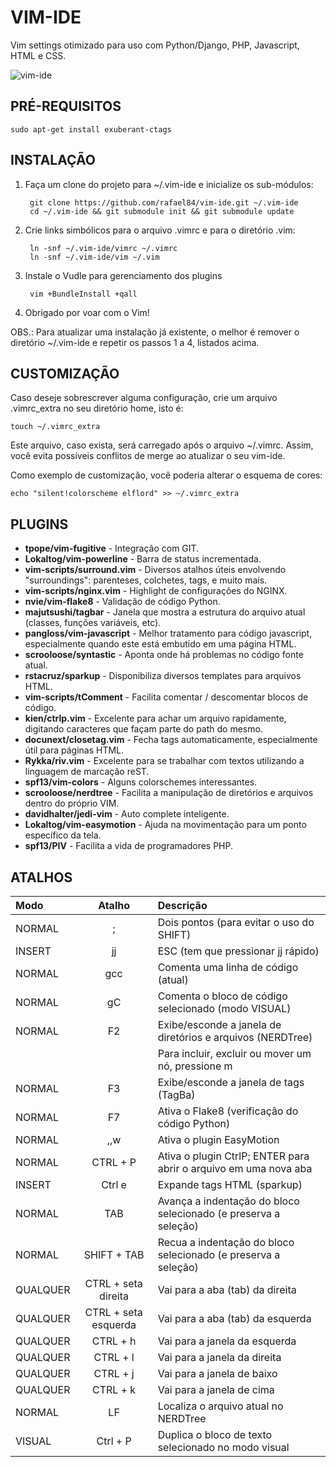 # VIM-IDE #

Vim settings otimizado para uso com Python/Django, PHP, Javascript, HTML e CSS.

![vim-ide](https://github.com/rafael84/vim-ide/raw/master/img/overview.png)


## PRÉ-REQUISITOS ##

    sudo apt-get install exuberant-ctags


## INSTALAÇÃO ##
 
1. Faça um clone do projeto para ~/.vim-ide e inicialize os sub-módulos:
        
        git clone https://github.com/rafael84/vim-ide.git ~/.vim-ide
        cd ~/.vim-ide && git submodule init && git submodule update
        
2. Crie links simbólicos para o arquivo .vimrc e para o diretório .vim:

        ln -snf ~/.vim-ide/vimrc ~/.vimrc
        ln -snf ~/.vim-ide/vim ~/.vim

3. Instale o Vudle para gerenciamento dos plugins

        vim +BundleInstall +qall

4. Obrigado por voar com o Vim!


OBS.: Para atualizar uma instalação já existente, o melhor é remover o diretório ~/.vim-ide e 
repetir os passos 1 a 4, listados acima.


## CUSTOMIZAÇÃO ##

Caso deseje sobrescrever alguma configuração, crie um arquivo .vimrc_extra no seu diretório home,
isto é: 

    touch ~/.vimrc_extra
    
Este arquivo, caso exista, será carregado após o arquivo ~/.vimrc. Assim, você evita possíveis
conflitos de merge ao atualizar o seu vim-ide.

Como exemplo de customização, você poderia alterar o esquema de cores:

    echo "silent!colorscheme elflord" >> ~/.vimrc_extra


## PLUGINS ##

* **tpope/vim-fugitive** - Integração com GIT.
* **Lokaltog/vim-powerline** - Barra de status incrementada.
* **vim-scripts/surround.vim** - Diversos atalhos úteis envolvendo "surroundings": parenteses, colchetes, tags, e muito mais.
* **vim-scripts/nginx.vim** - Highlight de configurações do NGINX.
* **nvie/vim-flake8** - Validação de código Python.
* **majutsushi/tagbar** - Janela que mostra a estrutura do arquivo atual (classes, funções variáveis, etc). 
* **pangloss/vim-javascript** - Melhor tratamento para código javascript, especialmente quando este está embutido em uma página HTML.
* **scrooloose/syntastic** - Aponta onde há problemas no código fonte atual.
* **rstacruz/sparkup** - Disponibiliza diversos templates para arquivos HTML.
* **vim-scripts/tComment** - Facilita comentar / descomentar blocos de código.
* **kien/ctrlp.vim** - Excelente para achar um arquivo rapidamente, digitando caracteres que façam parte do path do mesmo.
* **docunext/closetag.vim** - Fecha tags automaticamente, especialmente útil para páginas HTML.
* **Rykka/riv.vim** - Excelente para se trabalhar com textos utilizando a linguagem de marcação reST.
* **spf13/vim-colors** - Alguns colorschemes interessantes.
* **scrooloose/nerdtree** - Facilita a manipulação de diretórios e arquivos dentro do próprio VIM.
* **davidhalter/jedi-vim** - Auto complete inteligente.
* **Lokaltog/vim-easymotion** - Ajuda na movimentação para um ponto específico da tela.
* **spf13/PIV** - Facilita a vida de programadores PHP.


## ATALHOS ##

Modo    | Atalho                | Descrição
:-------|:---------------------:|:------------------------------------------
NORMAL  | ;                     | Dois pontos (para evitar o uso do SHIFT)
INSERT  | jj                    | ESC (tem que pressionar jj rápido)
NORMAL  | gcc                   | Comenta uma linha de código (atual)
NORMAL  | gC                    | Comenta o bloco de código selecionado (modo VISUAL)
NORMAL  | F2                    | Exibe/esconde a janela de diretórios e arquivos (NERDTree)
        |                       | Para incluir, excluir ou mover um nó, pressione m
NORMAL  | F3                    | Exibe/esconde a janela de tags (TagBa)
NORMAL  | F7                    | Ativa o Flake8 (verificação do código Python)
NORMAL  | ,,w                   | Ativa o plugin EasyMotion
NORMAL  | CTRL + P              | Ativa o plugin CtrlP; ENTER para abrir o arquivo em uma nova aba
INSERT  | Ctrl e                | Expande tags HTML (sparkup)
NORMAL  | TAB                   | Avança a indentação do bloco selecionado (e preserva a seleção)
NORMAL  | SHIFT + TAB           | Recua a indentação do bloco selecionado (e preserva a seleção)
QUALQUER| CTRL + seta direita   | Vai para a aba (tab) da direita 
QUALQUER| CTRL + seta esquerda  | Vai para a aba (tab) da esquerda 
QUALQUER| CTRL + h              | Vai para a janela da esquerda
QUALQUER| CTRL + l              | Vai para a janela da direita
QUALQUER| CTRL + j              | Vai para a janela de baixo
QUALQUER| CTRL + k              | Vai para a janela de cima
NORMAL  | LF                    | Localiza o arquivo atual no NERDTree
VISUAL  | Ctrl + P              | Duplica o bloco de texto selecionado no modo visual
